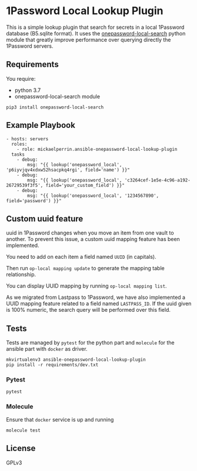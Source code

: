 1Password Local Lookup Plugin
=========

This is a simple lookup plugin that search for secrets in a local 1Password database (B5.sqlite format). 
It uses the [onepassword-local-search](https://github.com/mickaelperrin/onepassword-local-search) python module that 
greatly improve performance over querying directly the 1Password servers.

Requirements
------------

You require:
- python 3.7
- onepassword-local-search module

```
pip3 install onepassword-local-search
```

Example Playbook
----------------

    - hosts: servers
      roles:
        - role: mickaelperrin.ansible-onepassword-local-lookup-plugin
      tasks
        - debug:
            msg: "{{ lookup('onepassword_local', 'p6iyvjqv4xdxw52hsacpkq4rgi', field='name') }}"
        - debug:
            msg: "{{ lookup('onepassword_local', 'c3264cef-1e5e-4c96-a192-26729539f3f5', field='your_custom_field') }}"
        - debug:
            msg: "{{ lookup('onepassword_local', '1234567890', field='password') }}"

Custom uuid feature
-------------------

uuid in 1Password changes when you move an item from one vault to another. To prevent this issue, a custom uuid mapping feature has been implemented.

You need to add on each item a field named `UUID` (in capitals).

Then run `op-local mapping update` to generate the mapping table relationship.

You can display UUID mapping by running `op-local mapping list`.

As we migrated from Lastpass to 1Password, we have also implemented a UUID mapping feature
related to a field named `LASTPASS_ID`. If the uuid given is 100% numeric, the search query will be performed over this field.


Tests
-----

Tests are managed by `pytest` for the python part and `molecule` for the ansible part with `docker` as driver.

```
mkvirtualenv3 ansible-onepassword-local-lookup-plugin
pip install -r requirements/dev.txt
```

### Pytest

```
pytest
``` 

### Molecule

Ensure that `docker` service is up and running

```
molecule test
``` 

License
-------

GPLv3

